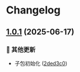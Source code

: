 # Changelog

## [1.0.1](https://github.com/CandriaJS/core-lib/compare/axios-v1.0.0...axios-v1.0.1) (2025-06-17)


### 🔧 其他更新

* 子包初始化 ([2ded3c0](https://github.com/CandriaJS/core-lib/commit/2ded3c0114a605f8ab8caf1ed41a51ab24941753))

